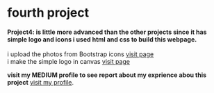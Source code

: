 <h1>fourth project</h1>

**Project4: is little more advanced than the other projects since it has simple logo and icons i used html and css to build this webpage.**
<br>
<br>
i upload the photos from Bootstrap icons [visit page](https://icons.getbootstrap.com/)<br>
i make the simple logo in canvas [visit page](https://www.canva.com/en_gb/)<br>

**visit my MEDIUM profile to see report about my exprience abou this project** [visit my profile](https://medium.com/@najmamahad88/week-2-progress-my-journey-at-citycot-university-web-development-ihub-23de67e628a2).



